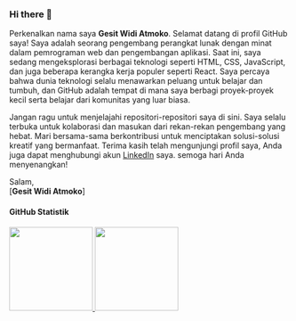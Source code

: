 ### Hi there 👋

Perkenalkan nama saya **Gesit Widi Atmoko**.
Selamat datang di profil GitHub saya! Saya adalah seorang pengembang perangkat lunak dengan minat dalam pemrograman web dan pengembangan aplikasi. Saat ini, saya sedang mengeksplorasi berbagai teknologi seperti HTML, CSS, JavaScript, dan juga beberapa kerangka kerja populer seperti React. Saya percaya bahwa dunia teknologi selalu menawarkan peluang untuk belajar dan tumbuh, dan GitHub adalah tempat di mana saya berbagi proyek-proyek kecil serta belajar dari komunitas yang luar biasa.

Jangan ragu untuk menjelajahi repositori-repositori saya di sini. Saya selalu terbuka untuk kolaborasi dan masukan dari rekan-rekan pengembang yang hebat. Mari bersama-sama berkontribusi untuk menciptakan solusi-solusi kreatif yang bermanfaat. Terima kasih telah mengunjungi profil saya, Anda juga dapat menghubungi akun [LinkedIn](https://www.linkedin.com/in/gesit-widi-atmoko/) saya. semoga hari Anda menyenangkan!

Salam,<br>
[**Gesit Widi Atmoko**]



#### GitHub Statistik

<p align="left">
<a href="https://github.com/gesitwidyatsmo">
  <img height="150em" src="https://github-readme-stats-eight-theta.vercel.app/api?username=gesitwidyatsmo&show_icons=true&theme=algolia&include_all_commits=true&count_private=true"/>
  <img height="150em" src="https://github-readme-stats-eight-theta.vercel.app/api/top-langs/?username=gesitwidyatsmo&layout=compact&langs_count=8&theme=algolia"/>
</a>
</p>




<!--
**gesitwidyatsmo/gesitwidyatsmo** is a ✨ _special_ ✨ repository because its `README.md` (this file) appears on your GitHub profile.

Here are some ideas to get you started:

- 🔭 I’m currently working on ...
- 🌱 I’m currently learning ...
- 👯 I’m looking to collaborate on ...
- 🤔 I’m looking for help with ...
- 💬 Ask me about ...
- 📫 How to reach me: ...
- 😄 Pronouns: ...
- ⚡ Fun fact: ...
-->
